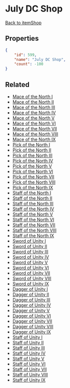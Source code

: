 # July DC Shop

<no description available>

[Back to itemShop](../item-shops.md)

## Properties

```json
{
    "id": 599,
    "name": "July DC Shop",
    "count": -100
}
```

## Related

- [Mace of the North I](../items/18257-mace-of-the-north-i.md)
- [Mace of the North II](../items/18258-mace-of-the-north-ii.md)
- [Mace of the North III](../items/18259-mace-of-the-north-iii.md)
- [Mace of the North IV](../items/18260-mace-of-the-north-iv.md)
- [Mace of the North V](../items/18261-mace-of-the-north-v.md)
- [Mace of the North VI](../items/18262-mace-of-the-north-vi.md)
- [Mace of the North VII](../items/18263-mace-of-the-north-vii.md)
- [Mace of the North VIII](../items/18264-mace-of-the-north-viii.md)
- [Mace of the North IX](../items/18265-mace-of-the-north-ix.md)
- [Pick of the North I](../items/18266-pick-of-the-north-i.md)
- [Pick of the North II](../items/18267-pick-of-the-north-ii.md)
- [Pick of the North III](../items/18268-pick-of-the-north-iii.md)
- [Pick of the North IV](../items/18269-pick-of-the-north-iv.md)
- [Pick of the North V](../items/18270-pick-of-the-north-v.md)
- [Pick of the North VI](../items/18271-pick-of-the-north-vi.md)
- [Pick of the North VII](../items/18272-pick-of-the-north-vii.md)
- [Pick of the North VIII](../items/18273-pick-of-the-north-viii.md)
- [Pick of the North IX](../items/18274-pick-of-the-north-ix.md)
- [Staff of the North I](../items/18275-staff-of-the-north-i.md)
- [Staff of the North II](../items/18276-staff-of-the-north-ii.md)
- [Staff of the North III](../items/18277-staff-of-the-north-iii.md)
- [Staff of the North IV](../items/18278-staff-of-the-north-iv.md)
- [Staff of the North V](../items/18279-staff-of-the-north-v.md)
- [Staff of the North VI](../items/18280-staff-of-the-north-vi.md)
- [Staff of the North VII](../items/18281-staff-of-the-north-vii.md)
- [Staff of the North VIII](../items/18282-staff-of-the-north-viii.md)
- [Staff of the North IX](../items/18283-staff-of-the-north-ix.md)
- [Sword of Unity I](../items/18284-sword-of-unity-i.md)
- [Sword of Unity II](../items/18285-sword-of-unity-ii.md)
- [Sword of Unity III](../items/18286-sword-of-unity-iii.md)
- [Sword of Unity IV](../items/18287-sword-of-unity-iv.md)
- [Sword of Unity V](../items/18288-sword-of-unity-v.md)
- [Sword of Unity VI](../items/18289-sword-of-unity-vi.md)
- [Sword of Unity VII](../items/18290-sword-of-unity-vii.md)
- [Sword of Unity VIII](../items/18291-sword-of-unity-viii.md)
- [Sword of Unity IX](../items/18292-sword-of-unity-ix.md)
- [Dagger of Unity I](../items/18293-dagger-of-unity-i.md)
- [Dagger of Unity II](../items/18294-dagger-of-unity-ii.md)
- [Dagger of Unity III](../items/18295-dagger-of-unity-iii.md)
- [Dagger of Unity IV](../items/18296-dagger-of-unity-iv.md)
- [Dagger of Unity V](../items/18297-dagger-of-unity-v.md)
- [Dagger of Unity VI](../items/18298-dagger-of-unity-vi.md)
- [Dagger of Unity VII](../items/18299-dagger-of-unity-vii.md)
- [Dagger of Unity VIII](../items/18300-dagger-of-unity-viii.md)
- [Dagger of Unity IX](../items/18301-dagger-of-unity-ix.md)
- [Staff of Unity I](../items/18302-staff-of-unity-i.md)
- [Staff of Unity II](../items/18303-staff-of-unity-ii.md)
- [Staff of Unity III](../items/18304-staff-of-unity-iii.md)
- [Staff of Unity IV](../items/18305-staff-of-unity-iv.md)
- [Staff of Unity V](../items/18306-staff-of-unity-v.md)
- [Staff of Unity VI](../items/18307-staff-of-unity-vi.md)
- [Staff of Unity VII](../items/18308-staff-of-unity-vii.md)
- [Staff of Unity VIII](../items/18309-staff-of-unity-viii.md)
- [Staff of Unity IX](../items/18310-staff-of-unity-ix.md)

